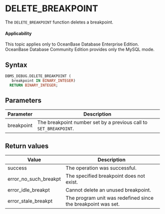 DELETE_BREAKPOINT
======================================
The `DELETE_BREAKPOINT` function deletes a breakpoint.

  <main id="notice" >
    <h4>Applicability</h4>
    <p>This topic applies only to OceanBase Database Enterprise Edition. OceanBase Database Community Edition provides only the MySQL mode. </p>
  </main>

Syntax
-----------

```sql
DBMS_DEBUG.DELETE_BREAKPOINT (
   breakpoint IN BINARY_INTEGER)
  RETURN BINARY_INTEGER;
```



Parameters
-------------



| **Parameter** | **Description** |
|------------|----------------------------|
| breakpoint | The breakpoint number set by a previous call to `SET_BREAKPOINT`.  |



Return values
------------



| **Value** | **Description** |
|-----------------------|-----------------|
| success | The operation was successful.  |
| error_no_such_breakpt | The specified breakpoint does not exist.  |
| error_idle_breakpt | Cannot delete an unused breakpoint.  |
| error_stale_breakpt | The program unit was redefined since the breakpoint was set.  |



